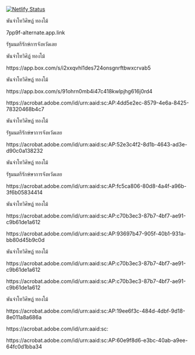 [![Netlify Status](https://api.netlify.com/api/v1/badges/54114301-596f-414d-966a-f3c95899fa58/deploy-status)](https://app.netlify.com/sites/wai-fundamentals-overview/deploys)

<!-- wp:paragraph -->
<p>พันจ่าโทวิศิษฎ์ ทองโม้
<p>7pp9f-alternate.app.link</p></p>
<!-- /wp:paragraph -->

<p>รัฐมนตรีรักษ์การจังหวัดเลย</p>
<p>พันจ่าโทวิศิฎ์ ทองโม้</p>
<p>https://app.box.com/s/i2xxqvhl1des724onsgnrftbwxcrvab5</p>
<p>พันจ่าโทวิศิษฎ์ ทองโม้</p>
<p>https://app.box.com/s/91ohrn0mb4i47c418kwlpjhg616j0rd4</p>
<p>https://acrobat.adobe.com/id/urn:aaid:sc:AP:4dd5e2ec-8579-4e6a-8425-78320468b4c7</p>
<p>พันจ่าโทวิศิษฎ์ ทองโม้</p>
<p>รัฐมนตรีรักษ์ษาการจังหวัดเลย</p>
<p>https://acrobat.adobe.com/id/urn:aaid:sc:AP:52e3c4f2-8d1b-4643-ad3e-d90c0a138232</p>
<p>พันจ่าโทวิศิษฎ์ ทองโม้</p>
<p>รัฐมนตรีรักษ์ษาการจังหวัดเลย</p>
<p>https://acrobat.adobe.com/id/urn:aaid:sc:AP:fc5ca806-80d8-4a4f-a96b-3f6b05834414</p>
<p>พันจ่าโทวิศิษฎ์ ทองโม้</p>
<p>https://acrobat.adobe.com/id/urn:aaid:sc:AP:c70b3ec3-87b7-4bf7-ae91-c9b61de1a612</p>
<p>https://acrobat.adobe.com/id/urn:aaid:sc:AP:93697b47-905f-40b1-931a-bb80d45b9c0d</p>
<p>พันจ่าโทวิศิษฎ์ ทองโม้</p>
<p>https://acrobat.adobe.com/id/urn:aaid:sc:AP:c70b3ec3-87b7-4bf7-ae91-c9b61de1a612</p>
<p>https://acrobat.adobe.com/id/urn:aaid:sc:AP:c70b3ec3-87b7-4bf7-ae91-c9b61de1a612</p>
<p>พันจ่าโทวิศิษฎ์ ทองโม้</p>
<p>https://acrobat.adobe.com/id/urn:aaid:sc:AP:19ee6f3c-484d-4dbf-9d18-8e011a8a686a</p>https://acrobat.adobe.com/id/urn:aaid:sc:
<p>https://acrobat.adobe.com/id/urn:aaid:sc:AP:60e9f8d6-e3bc-40ab-a9ee-64fc0d1bba34</p>